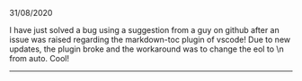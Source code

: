 31/08/2020

I have just solved a bug using a suggestion from a guy on github after an issue was raised regarding the markdown-toc plugin of vscode! Due to new updates, the plugin broke and the workaround was to change the eol to \n from auto. Cool!

---

